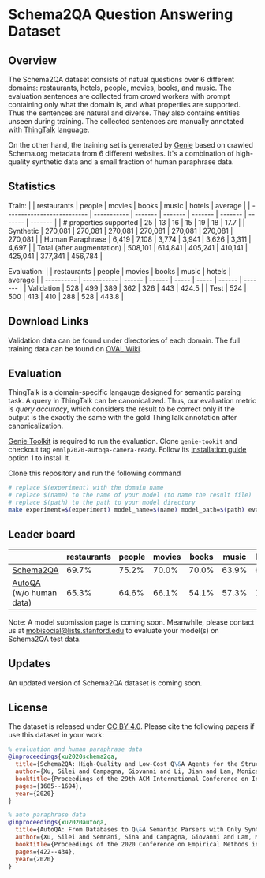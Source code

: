 # Schema2QA Question Answering Dataset

## Overview
The Schema2QA dataset consists of natual questions over 6 different domains: 
restaurants, hotels, people, movies, books, and music. 
The evaluation sentences are collected from crowd workers with prompt containing 
only what the domain is, and what properties are supported. Thus the sentences are natural 
and diverse. They also contains entities unseen during training. 
The collected sentences are manually annotated with 
[ThingTalk](https://almond.stanford.edu/doc/thingtalk-intro.md) language. 

On the other hand, the training set is generated by 
[Genie](https://github.com/stanford-oval/genie-toolkit) based on crawled Schema.org metadata 
from 6 different websites. 
It's a combination of high-quality synthetic data and
a small fraction of human paraphrase data. 

## Statistics  
Train:
|                            | restaurants | people  | movies  | books   | music   | hotels  | average |
| -------------------------- | ----------- | ------- | ------- | ------- | ------- | ------- | ------- |
| \# properties supported    | 25          | 13      | 16      | 15      | 19      | 18      | 17.7    |
| Synthetic                  | 270,081     | 270,081 | 270,081 | 270,081 | 270,081 | 270,081 | 270,081 |
| Human Paraphrase           | 6,419       | 7,108   | 3,774   | 3,941   | 3,626   | 3,311   | 4,697   |
| Total (after augmentation) | 508,101     | 614,841 | 405,241 | 410,141 | 425,041 | 377,341 | 456,784 |

Evaluation: 
|            | restaurants | people | movies | books | music | hotels | average |
| ---------- | ----------- | ------ | ------ | ----- | ----- | ------ | ------- |
| Validation | 528         | 499    | 389    | 362   | 326   | 443    | 424.5   |
| Test       | 524         | 500    | 413    | 410   | 288   | 528    | 443.8   |

## Download Links
Validation data can be found under directories of each domain. 
The full training data can be found on [OVAL Wiki](https://wiki.almond.stanford.edu/releases).

## Evaluation
ThingTalk is a domain-specific langauge designed for semantic parsing task. 
A query in ThingTalk can be canonicalized. Thus, our evaluation metric is _query accuracy_, 
which considers the result to be correct only if the output is the exactly the same with 
the gold ThingTalk annotation after canonicalization. 

[Genie Toolkit](https://github.com/stanford-oval/genie-toolkit) is required to run the evaluation. 
Clone `genie-tookit` and checkout tag `emnlp2020-autoqa-camera-ready`. 
Follow its [installation guide](https://github.com/stanford-oval/genie-toolkit/blob/emnlp2020-autoqa-camera-ready/doc/install.md) 
option 1 to install it.

Clone this repository and run the following command 
```bash
# replace $(experiment) with the domain name
# replace $(name) to the name of your model (to name the result file)
# replace $(path) to the path to your model directory 
make experiment=$(experiment) model_name=$(name) model_path=$(path) evaluate
```


## Leader board 
|                                                                                           | restaurants | people | movies | books | music | hotels | average |
| ----------------------------------------------------------------------------------------- | ----------- | ------ | ------ | ----- | ----- | ------ | ------- |
| [Schema2QA](https://almond-static.stanford.edu/papers/schema2qa-cikm2020.pdf)             | 69.7%       | 75.2%  | 70.0%  | 70.0% | 63.9% | 67.0%  | 69.3%   |
| [AutoQA](https://almond-static.stanford.edu/papers/autoqa-emnlp2020.pdf) (w/o human data) | 65.3%       | 64.6%  | 66.1%  | 54.1% | 57.3% | 70.1%  | 62.9%   |

Note: A model submission page is coming soon. 
Meanwhile, please contact us at mobisocial@lists.stanford.edu to evaluate your model(s) on Schema2QA test data. 


## Updates 
An updated version of Schema2QA dataset is coming soon. 

## License
The dataset is released under [CC BY 4.0](https://creativecommons.org/licenses/by/4.0/).
Please cite the following papers if use this dataset in your work:
```bib
% evaluation and human paraphrase data
@inproceedings{xu2020schema2qa,
  title={Schema2QA: High-Quality and Low-Cost Q\&A Agents for the Structured Web},
  author={Xu, Silei and Campagna, Giovanni and Li, Jian and Lam, Monica S},
  booktitle={Proceedings of the 29th ACM International Conference on Information \& Knowledge Management},
  pages={1685--1694},
  year={2020}
}

% auto paraphrase data
@inproceedings{xu2020autoqa,
  title={AutoQA: From Databases to Q\&A Semantic Parsers with Only Synthetic Training Data},
  author={Xu, Silei and Semnani, Sina and Campagna, Giovanni and Lam, Monica},
  booktitle={Proceedings of the 2020 Conference on Empirical Methods in Natural Language Processing (EMNLP)},
  pages={422--434},
  year={2020}
}

```
